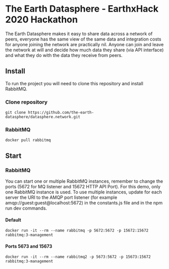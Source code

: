 # The Earth Datasphere - EarthxHack 2020 Hackathon

The Earth Datasphere makes it easy to share data across a network of peers, everyone has the same view of the same data and integration costs for anyone joining the network are practically nil. Anyone can join and leave the network at will and decide how much data they share (via API interface) and what they do with the data they receive from peers.

## Install

To run the project you will need to clone this repository and install RabbitMQ.

### Clone repository
```git clone https://github.com/the-earth-datasphere/datasphere.network.git```

### RabbitMQ
```docker pull rabbitmq```

## Start 

### RabbitMQ
You can start one or multiple RabbitMQ instances, remember to change the ports (5672 for MQ listener and 15672 HTTP API Port). For this demo, only one RabbitMQ instance is used. To use multiple instances, update for each server the URI to the AMQP port listener (for example amqp://guest:guest@localhost:5672) in the constants.js file and in the npm run dev commands.

#### Default
```docker run -it --rm --name rabbitmq -p 5672:5672 -p 15672:15672 rabbitmq:3-management```

#### Ports 5673 and 15673
```docker run -it --rm --name rabbitmq2 -p 5673:5672 -p 15673:15672 rabbitmq:3-management```